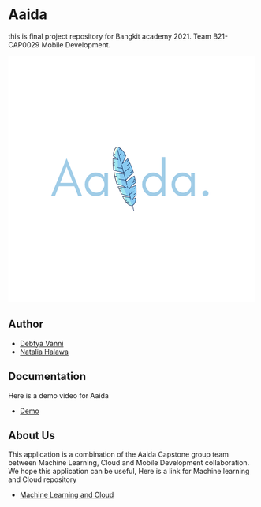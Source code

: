 # Aaida
this is final project repository for Bangkit academy 2021. Team B21-CAP0029 Mobile Development.

![alt text](https://github.com/debetya/Castone-App/blob/main/app/src/main/res/drawable/splashscreen.png)

## Author
* [Debtya Vanni](https://github.com/debetya)
* [Natalia Halawa](https://github.com/NataliaGoHeadDevelop)

## Documentation
Here is a demo video for Aaida
* [Demo](https://drive.google.com/drive/u/0/folders/1pR65mooNnxSUtqXau4jlK12_bI8ZYaw_)

## About Us
This application is a combination of the Aaida Capstone group team between Machine Learning, Cloud and Mobile Development collaboration.
We hope this application can be useful, Here is a link for Machine learning and Cloud repository
* [Machine Learning and Cloud](https://github.com/b21-cap0029/bangkit-capstone)


